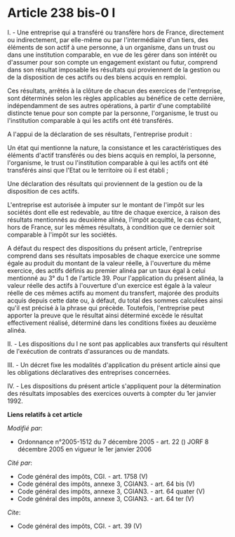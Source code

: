 # Article 238 bis-0 I

I. - Une entreprise qui a transféré ou transfère hors de France, directement ou indirectement, par elle-même ou par
l'intermédiaire d'un tiers, des éléments de son actif à une personne, à un organisme, dans un trust ou dans une institution
comparable, en vue de les gérer dans son intérêt ou d'assumer pour son compte un engagement existant ou futur, comprend dans
son résultat imposable les résultats qui proviennent de la gestion ou de la disposition de ces actifs ou des biens acquis en
remploi.

Ces résultats, arrêtés à la clôture de chacun des exercices de l'entreprise, sont déterminés selon les règles applicables au
bénéfice de cette dernière, indépendamment de ses autres opérations, à partir d'une comptabilité distincte tenue pour son
compte par la personne, l'organisme, le trust ou l'institution comparable à qui les actifs ont été transférés.

A l'appui de la déclaration de ses résultats, l'entreprise produit :

Un état qui mentionne la nature, la consistance et les caractéristiques des éléments d'actif transférés ou des biens acquis
en remploi, la personne, l'organisme, le trust ou l'institution comparable à qui les actifs ont été transférés ainsi que
l'Etat ou le territoire où il est établi ;

Une déclaration des résultats qui proviennent de la gestion ou de la disposition de ces actifs.

L'entreprise est autorisée à imputer sur le montant de l'impôt sur les sociétés dont elle est redevable, au titre de chaque
exercice, à raison des résultats mentionnés au deuxième alinéa, l'impôt acquitté, le cas échéant, hors de France, sur les
mêmes résultats, à condition que ce dernier soit comparable à l'impôt sur les sociétés.

A défaut du respect des dispositions du présent article, l'entreprise comprend dans ses résultats imposables de chaque
exercice une somme égale au produit du montant de la valeur réelle, à l'ouverture du même exercice, des actifs définis au
premier alinéa par un taux égal à celui mentionné au 3° du 1 de l'article 39. Pour l'application du présent alinéa, la valeur
réelle des actifs à l'ouverture d'un exercice est égale à la valeur réelle de ces mêmes actifs au moment du transfert,
majorée des produits acquis depuis cette date ou, à défaut, du total des sommes calculées ainsi qu'il est précisé à la phrase
qui précède. Toutefois, l'entreprise peut apporter la preuve que le résultat ainsi déterminé excède le résultat effectivement
réalisé, déterminé dans les conditions fixées au deuxième alinéa.

II. - Les dispositions du I ne sont pas applicables aux transferts qui résultent de l'exécution de contrats d'assurances ou
de mandats.

III. - Un décret fixe les modalités d'application du présent article ainsi que les obligations déclaratives des entreprises
concernées.

IV. - Les dispositions du présent article s'appliquent pour la détermination des résultats imposables des exercices ouverts à
compter du 1er janvier 1992.

**Liens relatifs à cet article**

_Modifié par_:

  - Ordonnance n°2005-1512 du 7 décembre 2005 - art. 22 () JORF 8 décembre 2005 en vigueur le 1er janvier 2006

_Cité par_:

  - Code général des impôts, CGI. - art. 1758 (V)
  - Code général des impôts, annexe 3, CGIAN3. - art. 64 bis (V)
  - Code général des impôts, annexe 3, CGIAN3. - art. 64 quater (V)
  - Code général des impôts, annexe 3, CGIAN3. - art. 64 ter (V)

_Cite_:

  - Code général des impôts, CGI. - art. 39 (V)
